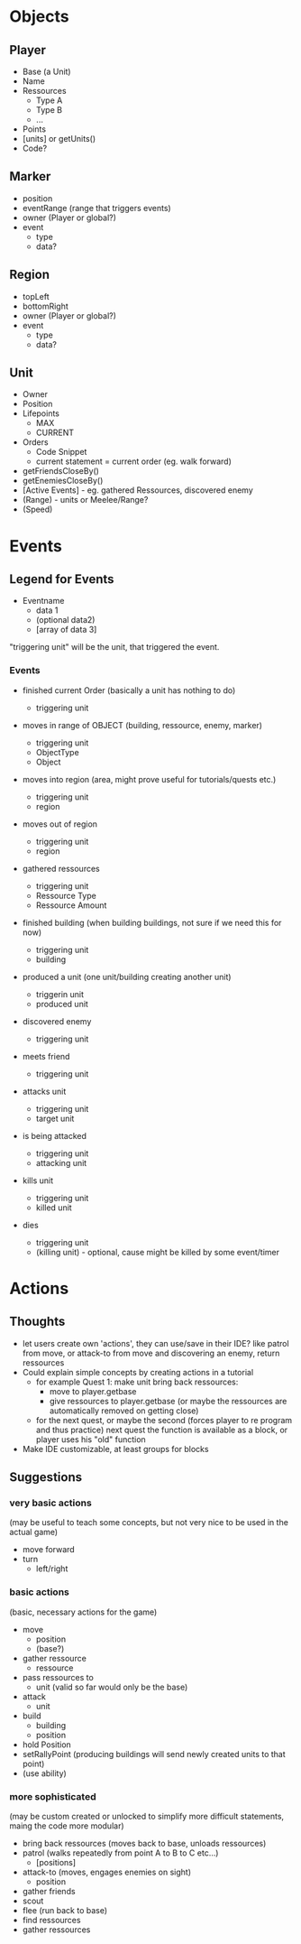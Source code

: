 # Objects

## Player
* Base (a Unit)
* Name
* Ressources
  * Type A
  * Type B
  * ...
* Points
* [units] or getUnits()
* Code?


## Marker
* position
* eventRange (range that triggers events)
* owner (Player or global?)
* event
  * type
  * data?

## Region
* topLeft
* bottomRight
* owner (Player or global?)
* event
  * type
  * data?

## Unit
* Owner
* Position
* Lifepoints
  * MAX
  * CURRENT
* Orders
  * Code Snippet
  * current statement = current order (eg. walk forward)
* getFriendsCloseBy()
* getEnemiesCloseBy()
* [Active Events] - eg. gathered Ressources, discovered enemy
* (Range) - units or Meelee/Range?
* (Speed)

# Events

## Legend for Events
* Eventname
  * data 1
  * (optional data2)
  * [array of data 3]
    
"triggering unit" will be the unit, that triggered the event.  

### Events
* finished current Order (basically a unit has nothing to do)
  * triggering unit
* moves in range of OBJECT (building, ressource, enemy, marker)
  * triggering unit
  * ObjectType
  * Object
* moves into region (area, might prove useful for tutorials/quests etc.)
  * triggering unit
  * region
* moves out of region
  * triggering unit
  * region

* gathered ressources
  * triggering unit
  * Ressource Type
  * Ressource Amount

* finished building (when building buildings, not sure if we need this for now)
  * triggering unit
  * building
* produced a unit (one unit/building creating another unit)
  * triggerin unit
  * produced unit

* discovered enemy
  * triggering unit
* meets friend
  * triggering unit

* attacks unit
  * triggering unit
  * target unit
* is being attacked
  * triggering unit
  * attacking unit

* kills unit
  * triggering unit
  * killed unit
* dies
  * triggering unit
  * (killing unit) - optional, cause might be killed by some event/timer

# Actions
## Thoughts
* let users create own 'actions', they can use/save in their IDE? like patrol from move, or attack-to from move and discovering an enemy, return ressources
* Could explain simple concepts by creating actions in a tutorial
  * for example Quest 1: make unit bring back ressources:
    * move to player.getbase
    * give ressources to player.getbase (or maybe the ressources are automatically removed on getting close)
  * for the next quest, or maybe the second (forces player to re program and thus practice) next quest the function is available as a block, or player uses his "old" function
* Make IDE customizable, at least groups for blocks

## Suggestions
### very basic actions
(may be useful to teach some concepts, but not very nice to be used in the actual game)  
* move forward
* turn
  * left/right

### basic actions
(basic, necessary actions for the game)  
* move
  * position
  * (base?)
* gather ressource
  * ressource
* pass ressources to
  * unit (valid so far would only be the base)
* attack
  * unit
* build
  * building
  * position
* hold Position
* setRallyPoint (producing buildings will send newly created units to that point)
* (use ability)

### more sophisticated
(may be custom created or unlocked to simplify more difficult statements, maing the code more modular)  
* bring back ressources (moves back to base, unloads ressources)
* patrol (walks repeatedly from point A to B to C etc...)
  * [positions]
* attack-to (moves, engages enemies on sight)
  * position
* gather friends
* scout
* flee (run back to base)
* find ressources
* gather ressources
